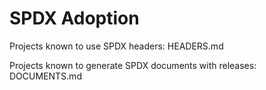 # SPDX Adoption

Projects known to use SPDX headers: HEADERS.md

Projects known to generate SPDX documents with releases:  DOCUMENTS.md

